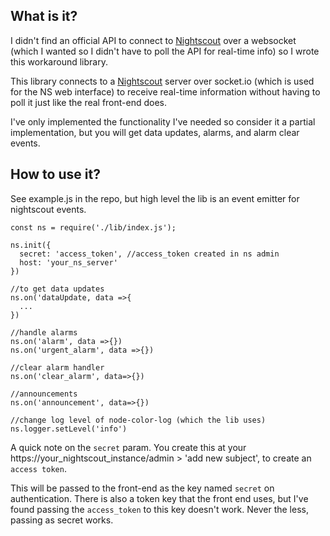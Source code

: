 ## What is it? ##
I didn't find an official API to connect to [Nightscout](https://github.com/nightscout) over a websocket (which I wanted so I didn't have to poll the API for real-time info) so I wrote this workaround library. 

This library connects to a [Nightscout](https://github.com/nightscout) server over socket.io (which is used for the NS web interface) to receive real-time information without having to poll it just like the real front-end does. 

I've only implemented the functionality I've needed so consider it a partial implementation, but you will get data updates, alarms, and alarm clear events.

## How to use it? ##
See example.js in the repo, but high level the lib is an event emitter for nightscout events. 

```
const ns = require('./lib/index.js');

ns.init({
  secret: 'access_token', //access_token created in ns admin
  host: 'your_ns_server'
})

//to get data updates
ns.on('dataUpdate, data =>{
  ...
})

//handle alarms
ns.on('alarm', data =>{})
ns.on('urgent_alarm', data =>{})

//clear alarm handler
ns.on('clear_alarm', data=>{})

//announcements
ns.on('announcement', data=>{})

//change log level of node-color-log (which the lib uses)
ns.logger.setLevel('info')

```

A quick note on the `secret` param. You create this at your https://your_nightscout_instance/admin > 'add new subject', to create an `access token`. 

This will be passed to the front-end as the key named `secret` on authentication. There is also a token key that the front end uses, but I've found passing the `access_token` to this key doesn't work. Never the less, passing as secret works. 

